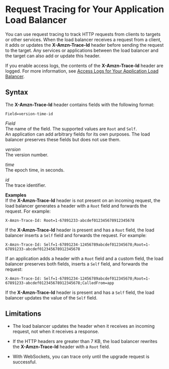 # Request Tracing for Your Application Load Balancer<a name="load-balancer-request-tracing"></a>

You can use request tracing to track HTTP requests from clients to targets or other services\. When the load balancer receives a request from a client, it adds or updates the **X\-Amzn\-Trace\-Id** header before sending the request to the target\. Any services or applications between the load balancer and the target can also add or update this header\.

If you enable access logs, the contents of the **X\-Amzn\-Trace\-Id** header are logged\. For more information, see [Access Logs for Your Application Load Balancer](load-balancer-access-logs.md)\.

## Syntax<a name="request-tracing-syntax"></a>

The **X\-Amzn\-Trace\-Id** header contains fields with the following format:

```
Field=version-time-id
```

*Field*  
The name of the field\. The supported values are `Root` and `Self`\.  
An application can add arbitrary fields for its own purposes\. The load balancer preserves these fields but does not use them\.

*version*  
The version number\.

*time*  
The epoch time, in seconds\.

*id*  
The trace identifier\.

**Examples**  
If the **X\-Amzn\-Trace\-Id** header is not present on an incoming request, the load balancer generates a header with a `Root` field and forwards the request\. For example:

```
X-Amzn-Trace-Id: Root=1-67891233-abcdef012345678912345678
```

If the **X\-Amzn\-Trace\-Id** header is present and has a `Root` field, the load balancer inserts a `Self` field and forwards the request\. For example:

```
X-Amzn-Trace-Id: Self=1-67891234-12456789abcdef012345678;Root=1-67891233-abcdef012345678912345678
```

If an application adds a header with a `Root` field and a custom field, the load balancer preserves both fields, inserts a `Self` field, and forwards the request:

```
X-Amzn-Trace-Id: Self=1-67891234-12456789abcdef012345678;Root=1-67891233-abcdef012345678912345678;CalledFrom=app
```

If the **X\-Amzn\-Trace\-Id** header is present and has a `Self` field, the load balancer updates the value of the `Self` field\.

## Limitations<a name="request-tracing-limits"></a>

+ The load balancer updates the header when it receives an incoming request, not when it receives a response\.

+ If the HTTP headers are greater than 7 KB, the load balancer rewrites the **X\-Amzn\-Trace\-Id** header with a `Root` field\.

+ With WebSockets, you can trace only until the upgrade request is successful\.